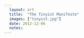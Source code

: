 ```yaml
---
  layout: art
  title:  "The Tinyist Manifesto"
  images: ["tinyist.jpg"]
  date: 2012-12-06
  notes:
---
```


